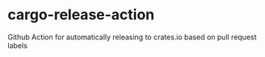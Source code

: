 # cargo-release-action
Github Action for automatically releasing to crates.io based on pull request labels
